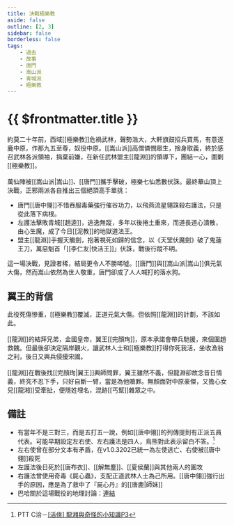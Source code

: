 ```yaml
---
title: 決戰極樂教
aside: false
outline: [2, 3]
sidebar: false
borderless: false
tags:
    - 過去
    - 故事
    - 唐門
    - 嵩山派
    - 青城派
    - 極樂教
---
```


# {{ $frontmatter.title }}

約莫二十年前，西域[[極樂教]]危禍武林，聲勢浩大，大軒旗鼓招兵買馬，有意逐鹿中原，作那九五至尊，奴役中原。[[嵩山派]]高僧憐憫眾生，捨身取義，終於感召武林各派領袖，捐棄前嫌，在新任武林盟主[[龍淵]]的領導下，團結一心，圍剿[[極樂教]]。
<br><br>
萬仙陣被[[嵩山派|嵩山]]、[[唐門]]攜手擊破，極樂七仙悉數伏誅。最終華山頂上決戰，正邪兩派各自推出三個絕頂高手單挑：

- 唐門[[唐中翎]]不惜吞服毒藥強行催谷功力，以飛燕流星翎誅殺右護法，只是從此落下病根。
- 左護法擊敗青城[[趙逵]]，逃逸無蹤，多年以後捲土重來，而道長道心潰散，由心生魔，成了今日[[泥教]]的地獄道法王。
- 盟主[[龍淵]]手握天觴劍，抱著視死如歸的信念，以《天罡伏魔劍》破了鬼蓮王刀，萬惡魁首「[[李仁友|快活王]]」伏誅，戰後行蹤不明。

這一場決戰，見證者稀，結局更令人不勝唏噓。[[唐門]]與[[嵩山派|嵩山]]俱元氣大傷，然而嵩山依然為世人敬重，唐門卻成了人人喊打的落水狗。

## 翼王的背信

此役死傷慘重，[[極樂教]]覆滅，正道元氣大傷。但依照[[龍淵]]的計劃，不該如此。
<br><br>
[[龍淵]]的結拜兄弟，金國皇帝，翼王[[完顏珣]]，原本承諾會帶兵馳援，來個圍趙救魏。但最後卻決定隔岸觀火，讓武林人士和[[極樂教]]打得你死我活，坐收漁翁之利，後日又興兵侵擾宋國。
<br><br>
[[龍淵]]在戰後找[[完顏珣|翼王]]興師問罪，翼王雖然不義，但龍淵卻故念昔日情義，終究不忍下手，只好自斷一臂，當是為他贖罪。無顏面對中原豪傑，又擔心女兒[[龍湘]]受牽扯，便隱姓埋名，混跡[[丐幫]]雜眾之中。

## 備註

- 有當年不是三對三，而是五打五一說，例如[[唐中翎]]的列傳提到有正派五員代表。可能早期設定左右使、左右護法是四人，鳥熊對此表示留白不答。[^1]
- 左右使曾在部分文本有矛盾，在v1.0.3202已統一為左使逃亡、右使被[[唐中翎]]殺死
- 左護法後日死於[[唐布衣]]、[[解無塵]]、[[夏侯蘭]]與其他兩人的圍攻
- 右護法曾使用奇毒《屍心蟲》，支配正道武林人士為己所用。[[唐中翎]]強行出手的原因，應是為了救中了『屍心丹』的[[唐鹿|師妹]]
- 巴哈關於這場戰役的地理討論：[連結](https://forum.gamer.com.tw/C.php?bsn=73317&snA=1778&tnum=4&bPage=2)

[^1]: PTT C洽－[\[活俠\] 龍湘與奇怪的小知識P3](https://www.ptt.cc/bbs/C_Chat/M.1729093866.A.C8A.html)